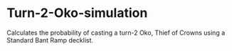 # Turn-2-Oko-simulation
Calculates the probability of casting a turn-2 Oko, Thief of Crowns using a Standard Bant Ramp decklist.
